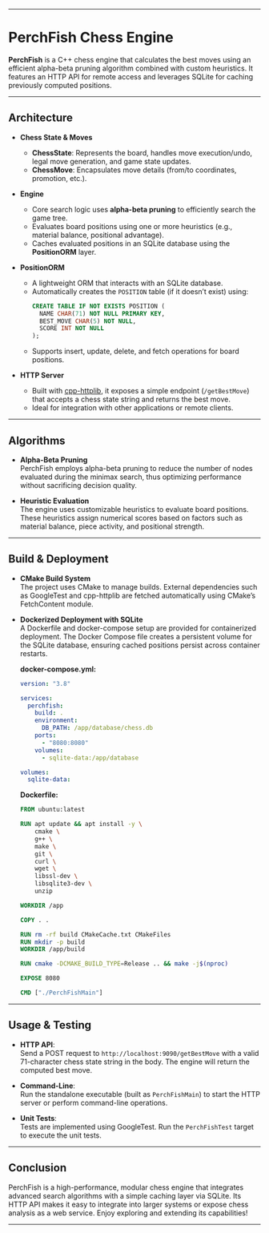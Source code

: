 
---

# PerchFish Chess Engine

**PerchFish** is a C++ chess engine that calculates the best moves using an efficient alpha-beta pruning algorithm combined with custom heuristics. It features an HTTP API for remote access and leverages SQLite for caching previously computed positions.

---

## Architecture

- **Chess State & Moves**  
  - **ChessState**: Represents the board, handles move execution/undo, legal move generation, and game state updates.
  - **ChessMove**: Encapsulates move details (from/to coordinates, promotion, etc.).

- **Engine**  
  - Core search logic uses **alpha-beta pruning** to efficiently search the game tree.
  - Evaluates board positions using one or more heuristics (e.g., material balance, positional advantage).
  - Caches evaluated positions in an SQLite database using the **PositionORM** layer.

- **PositionORM**  
  - A lightweight ORM that interacts with an SQLite database.
  - Automatically creates the `POSITION` table (if it doesn’t exist) using:  
    ```sql
    CREATE TABLE IF NOT EXISTS POSITION (
      NAME CHAR(71) NOT NULL PRIMARY KEY,
      BEST_MOVE CHAR(5) NOT NULL,
      SCORE INT NOT NULL
    );
    ```
  - Supports insert, update, delete, and fetch operations for board positions.

- **HTTP Server**  
  - Built with [cpp-httplib](https://github.com/yhirose/cpp-httplib), it exposes a simple endpoint (`/getBestMove`) that accepts a chess state string and returns the best move.
  - Ideal for integration with other applications or remote clients.

---

## Algorithms

- **Alpha-Beta Pruning**  
  PerchFish employs alpha-beta pruning to reduce the number of nodes evaluated during the minimax search, thus optimizing performance without sacrificing decision quality.

- **Heuristic Evaluation**  
  The engine uses customizable heuristics to evaluate board positions. These heuristics assign numerical scores based on factors such as material balance, piece activity, and positional strength.

---

## Build & Deployment

- **CMake Build System**  
  The project uses CMake to manage builds. External dependencies such as GoogleTest and cpp-httplib are fetched automatically using CMake’s FetchContent module.

- **Dockerized Deployment with SQLite**  
  A Dockerfile and docker-compose setup are provided for containerized deployment. The Docker Compose file creates a persistent volume for the SQLite database, ensuring cached positions persist across container restarts.

  **docker-compose.yml:**
  ```yaml
  version: "3.8"

  services:
    perchfish:
      build: .
      environment:
        DB_PATH: /app/database/chess.db
      ports:
        - "8080:8080"
      volumes:
        - sqlite-data:/app/database

  volumes:
    sqlite-data:
  ```

  **Dockerfile:**
  ```dockerfile
  FROM ubuntu:latest

  RUN apt update && apt install -y \
      cmake \
      g++ \
      make \
      git \
      curl \
      wget \
      libssl-dev \
      libsqlite3-dev \
      unzip

  WORKDIR /app

  COPY . .

  RUN rm -rf build CMakeCache.txt CMakeFiles
  RUN mkdir -p build
  WORKDIR /app/build

  RUN cmake -DCMAKE_BUILD_TYPE=Release .. && make -j$(nproc)

  EXPOSE 8080

  CMD ["./PerchFishMain"]
  ```

---

## Usage & Testing

- **HTTP API**:  
  Send a POST request to `http://localhost:9090/getBestMove` with a valid 71-character chess state string in the body. The engine will return the computed best move.

- **Command-Line**:  
  Run the standalone executable (built as `PerchFishMain`) to start the HTTP server or perform command-line operations.

- **Unit Tests**:  
  Tests are implemented using GoogleTest. Run the `PerchFishTest` target to execute the unit tests.

---

## Conclusion

PerchFish is a high-performance, modular chess engine that integrates advanced search algorithms with a simple caching layer via SQLite. Its HTTP API makes it easy to integrate into larger systems or expose chess analysis as a web service. Enjoy exploring and extending its capabilities!

---